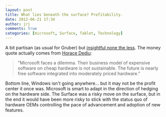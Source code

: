 ```yaml
---
layout: post
title: What lies beneath the surface? Profitability.
date: 2012-06-21 17:34
author: jrj
comments: true
categories: [microsoft, Surface, Tablet, Technology]
---
```

A bit partisan (as usual for Gruber) but <a href="http://daringfireball.net/2012/06/surface_between_rock_and_hardware_place" target="_blank">insightful none the less</a>. The money quote actually comes from <a href="http://www.asymco.com/2012/06/20/who-will-be-microsofts-tim-cook/" target="_blank">Horace Dediu</a>:
<blockquote>"Microsoft faces a dilemma. Their business model of expensive software on cheap hardware is not sustainable. The future is nearly free software integrated into moderately priced hardware."</blockquote>
Bottom line, Windows isn't going anywhere... but it may not be the profit center it once was. Microsoft is smart to adapt in the direction of hedging on the hardware side. The Surface was a risky move on the surface, but in the end it would have been more risky to stick with the status quo of hardware OEMs controlling the pace of advancement and adoption of new features.
